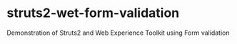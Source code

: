 # struts2-wet-form-validation
Demonstration of Struts2 and Web Experience Toolkit using Form validation
